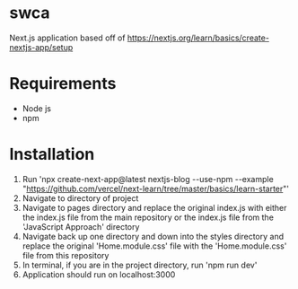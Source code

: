 # swca
Next.js application based off of https://nextjs.org/learn/basics/create-nextjs-app/setup

# Requirements
- Node js
- npm

# Installation
1. Run 'npx create-next-app@latest nextjs-blog --use-npm --example "https://github.com/vercel/next-learn/tree/master/basics/learn-starter"'
2. Navigate to directory of project
3. Navigate to pages directory and replace the original index.js with either the index.js file from the main repository or the index.js file from the 'JavaScript Approach' directory
4. Navigate back up one directory and down into the styles directory and replace the original 'Home.module.css' file with the 'Home.module.css' file from this repository
5. In terminal, if you are in the project directory, run 'npm run dev'
6. Application should run on localhost:3000
